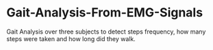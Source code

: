 # Gait-Analysis-From-EMG-Signals
Gait Analysis over three subjects to detect steps frequency, how many steps were taken and how long did they walk.
